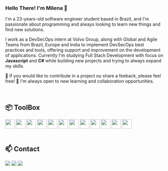 <!-- ### Hi there 👋 -->

### Hello There! I'm Milena 👋

I'm a 23-years-old software engineer student based in Brazil, and I'm passionate about programming and always looking to learn new things and find new solutions.

I work as a DevSecOps intern at Volvo Group, along with Global and Agile Teams from Brazil, Europe and India to implement DevSecOps best practices and tools, offering support and improvement on the development of applications.
Currently I'm studying Full Stack Development with focus on **Javascript** and **C#** while building new projects and trying to always expand my skills.

🌱 If you would like to contribute in a project ou share a feeback, please feel free!
🌱 I'm always open to new learning and collaboration opportunities.

<br>

## 📦 ToolBox

<!-- https://devicon.dev/ -->

<div text-align="center">
  <img src="https://cdn.jsdelivr.net/gh/devicons/devicon@latest/icons/html5/html5-original.svg" width="30" height="30"/> <img src="https://cdn.jsdelivr.net/gh/devicons/devicon@latest/icons/css3/css3-original.svg" width="30" height="30"/> <img src="https://cdn.jsdelivr.net/gh/devicons/devicon@latest/icons/javascript/javascript-original.svg" width="30" height="30"/> <img loading="lazy" src="https://cdn.jsdelivr.net/gh/devicons/devicon@latest/icons/csharp/csharp-original.svg" width="30" height="30" />  <img loading="lazy" src="https://cdn.jsdelivr.net/gh/devicons/devicon@latest/icons/dotnetcore/dotnetcore-plain.svg" width="30" height="30" /> <img loading="lazy" src="https://cdn.jsdelivr.net/gh/devicons/devicon@latest/icons/azuresqldatabase/azuresqldatabase-original.svg" width="30" height="30" /> <img loading="lazy" 
src="https://cdn.jsdelivr.net/gh/devicons/devicon/icons/git/git-original.svg" width="30" height="30"/>  <img loading="lazy" src="https://cdn.jsdelivr.net/gh/devicons/devicon@latest/icons/github/github-original.svg" width="30" height="30" /> <img <img loading="lazy" src="https://cdn.jsdelivr.net/gh/devicons/devicon@latest/icons/docker/docker-original.svg" width="30" height="30"/> <img <img loading="lazy" 
src="https://cdn.jsdelivr.net/gh/devicons/devicon@latest/icons/kubernetes/kubernetes-original.svg" width="30" height="30" />
  <img loading="lazy" src="https://cdn.jsdelivr.net/gh/devicons/devicon@latest/icons/azure/azure-original.svg"  width="30" height="30"/>  <img loading="lazy" src="https://cdn.jsdelivr.net/gh/devicons/devicon@latest/icons/azuredevops/azuredevops-original.svg"  width="30" height="30" />      
</div>

<br>

## 📫 Contact

<div>
<a href="https://instagram.commilenaleonardi" target="_blank"><img loading="lazy" src="https://img.shields.io/badge/-Instagram-%23E4405F?style=for-the-badge&logo=instagram&logoColor=white" target="_blank"></a>
<a href = "mailto:milena.leonardi@hotmail.com"><img loading="lazy" src="https://img.shields.io/badge/Gmail-D14836?style=for-the-badge&logo=gmail&logoColor=white" target="_blank"></a>
<a href="https://www.linkedin.com/in/milena-leonardi" target="_blank"><img loading="lazy" src="https://img.shields.io/badge/-LinkedIn-%230077B5?style=for-the-badge&logo=linkedin&logoColor=white" target="_blank"></a>   
</div>
 
          

<!-- ##### Você pode entrar em contato comigo pelo [Linkedin](https://www.linkedin.com/in/milena-leonardi/), [Instagram]() ou [E-mail](milena.leonardi@hotmail.com). -->


